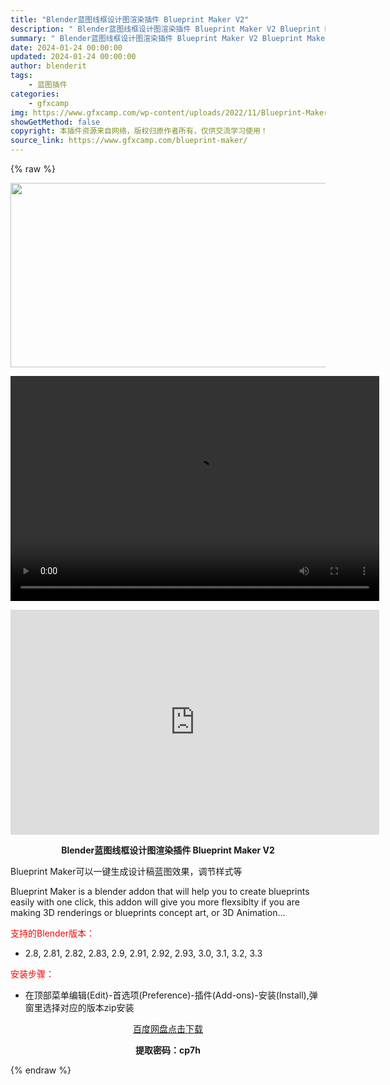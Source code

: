 ```yaml
---
title: "Blender蓝图线框设计图渲染插件 Blueprint Maker V2"
description: "﻿ Blender蓝图线框设计图渲染插件 Blueprint Maker V2 Blueprint Maker可以一键生成设计稿蓝图效果，调节样式等 Blueprint Maker is a blen..."
summary: "﻿ Blender蓝图线框设计图渲染插件 Blueprint Maker V2 Blueprint Maker可以一键生成设计稿蓝图效果，调节样式等 Blueprint Maker is a blen..."
date: 2024-01-24 00:00:00
updated: 2024-01-24 00:00:00
author: blenderit
tags: 
    - 蓝图插件
categories:
    - gfxcamp
img: https://www.gfxcamp.com/wp-content/uploads/2022/11/Blueprint-Maker.jpg
showGetMethod: false
copyright: 本插件资源来自网络，版权归原作者所有，仅供交流学习使用！
source_link: https://www.gfxcamp.com/blueprint-maker/
---
```


{% raw %}
<div><p><img decoding="async" class="aligncenter size-full wp-image-108125" src="https://www.gfxcamp.com/wp-content/uploads/2022/11/Blueprint-Maker.jpg" data-src="https://www.gfxcamp.com/wp-content/uploads/2022/11/Blueprint-Maker.jpg" alt="" width="590" height="295" data-srcset="https://www.gfxcamp.com/wp-content/uploads/2022/11/Blueprint-Maker.jpg 590w, https://www.gfxcamp.com/wp-content/uploads/2022/11/Blueprint-Maker-150x75.jpg 150w" data-sizes="(max-width: 590px) 100vw, 590px"><br>
</p><center><div style="width: 590px;" class="wp-video"><!--[if lt IE 9]><script>document.createElement('video');</script><![endif]-->
<video class="wp-video-shortcode" id="video-108121-1" width="590" height="360" preload="true" controls="controls"><source type="video/mp4" src="http://cloud.video.taobao.com/play/u/null/p/1/e/6/t/1/448151415202.mp4?_=1"></source><a href="http://cloud.video.taobao.com/play/u/null/p/1/e/6/t/1/448151415202.mp4">http://cloud.video.taobao.com/play/u/null/p/1/e/6/t/1/448151415202.mp4</a></video></div></center><p style="text-align: center;"><iframe loading="lazy" src="https://player.youku.com/embed/XNTkxNjU4NTczMg==" width="590" height="360" frameborder="0" allowfullscreen="allowfullscreen" data-mce-fragment="1"><span data-mce-type="bookmark" style="display: inline-block; width: 0px; overflow: hidden; line-height: 0;" class="mce_SELRES_start">﻿</span></iframe></p><p style="text-align: center;"><strong>Blender蓝图线框设计图渲染插件 Blueprint Maker V2</strong></p><p>Blueprint Maker可以一键生成设计稿蓝图效果，调节样式等</p><p>Blueprint Maker is a blender addon that will help you to create blueprints easily with one click, this addon will give you more flexsiblty if you are making 3D renderings or blueprints concept art, or 3D Animation…</p><p style="text-align: left;"><span style="color: #ff0000;">支持的Blender版本：</span></p><ul>
<li style="text-align: left;">2.8, 2.81, 2.82, 2.83, 2.9, 2.91, 2.92, 2.93, 3.0, 3.1, 3.2, 3.3</li>
</ul><p style="text-align: left;"><span style="color: #ff0000;">安装步骤：</span></p><ul>
<li>在顶部菜单编辑(Edit)-首选项(Preference)-插件(Add-ons)-安装(Install),弹窗里选择对应的版本zip安装</li>
</ul><p style="text-align: center;"><a class="maxbutton-3 maxbutton maxbutton-baidu" target="_blank" rel="noopener" href="https://pan.baidu.com/s/1xE_qtjWgXMkBr8QTr73juQ?pwd=cp7h"><span class="mb-text">百度网盘点击下载</span></a></p><p style="text-align: center;"><strong>提取密码：cp7h</strong></p></div>
<div style="display: none">gfxcamp</div>
{% endraw %}
